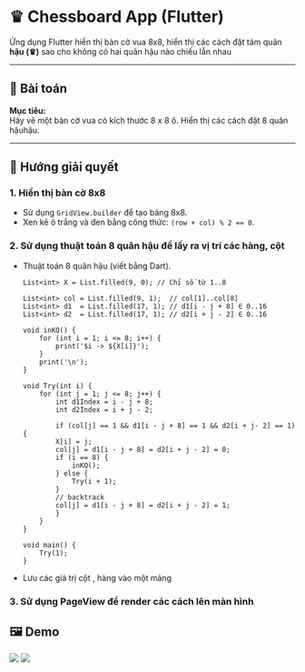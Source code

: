 # ♛ Chessboard  App (Flutter)

Ứng dụng Flutter hiển thị bàn cờ vua 8x8, hiển thị các cách đặt tám quân **hậu (♛)** sao cho không có hai quân hậu nào chiếu lẫn nhau

---

## 🎯 Bài toán

**Mục tiêu:**  
Hãy vẽ một bàn cờ vua có kích thước 8 x 8 ô.
Hiển thị các cách đặt 8 quân hậuhậu.

---

## 🧠 Hướng giải quyết

### 1. Hiển thị bàn cờ 8x8
- Sử dụng `GridView.builder` để tạo bảng 8x8.
- Xen kẽ ô trắng và đen bằng công thức: `(row + col) % 2 == 0`.

### 2. Sử dụng thuật toán 8 quân hậu để lấy ra vị trí các hàng, cột
- Thuật toán 8 quân hậu (viết bằng Dart).
    ```
    List<int> X = List.filled(9, 0); // Chỉ số từ 1..8

    List<int> col = List.filled(9, 1);  // col[1]..col[8]
    List<int> d1  = List.filled(17, 1); // d1[i - j + 8] ∈ 0..16
    List<int> d2  = List.filled(17, 1); // d2[i + j - 2] ∈ 0..16

    void inKQ() {
        for (int i = 1; i <= 8; i++) {
            print('$i -> ${X[i]}');
        }
        print('\n');
    }

    void Try(int i) {
        for (int j = 1; j <= 8; j++) {
            int d1Index = i - j + 8;
            int d2Index = i + j - 2;

            if (col[j] == 1 && d1[i - j + 8] == 1 && d2[i + j- 2] == 1) { 
            X[i] = j;
            col[j] = d1[i - j + 8] = d2[i + j - 2] = 0;
            if (i == 8) {
                inKQ();
            } else {
                Try(i + 1);
            }
            // backtrack
            col[j] = d1[i - j + 8] = d2[i + j - 2] = 1;
            }
        }
    }

    void main() {
        Try(1);
    }

    ```
- Lưu các giá trị cột , hàng vào một mảng

### 3. Sử dụng PageView để render các cách lên màn hình
## 🖼️ Demo

![](/assets/image/anh1.png) ![](/assets/image/anh2.png)






